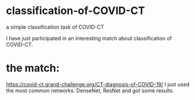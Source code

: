 # classification-of-COVID-CT
a simple classification task of COVID-CT

I have just participated in an interesting match about classification of COVID-CT.
# the match: 
  https://covid-ct.grand-challenge.org/CT-diagnosis-of-COVID-19/
I just used the most common networks: DenseNet, ResNet and got some results.

